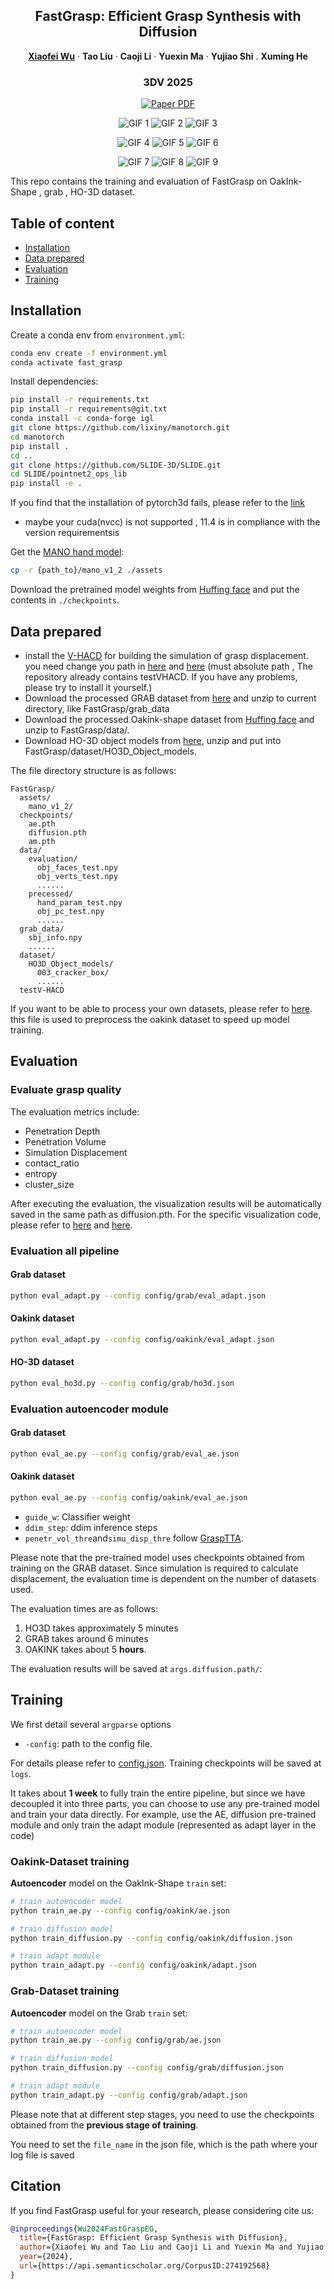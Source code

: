 <p align="center">
  <h2 align="center">FastGrasp: Efficient Grasp Synthesis with Diffusion</h2>

<p align="center">
    <a href="https://wuxiaofei01.github.io/"><strong>Xiaofei Wu</strong></a>
    ·
    <strong>Tao Liu</strong>
    ·
    <strong>Caoji Li</strong>
    ·
    <strong>Yuexin Ma</strong>
    ·
    <strong>Yujiao Shi</strong>
    .
    <strong>Xuming He</strong>
  </p>
  <h3 align="center">3DV 2025</h3>

<p align="center">
    <a href="https://arxiv.org/abs/2411.14786">
      <img src='https://img.shields.io/badge/Paper-green?style=for-the-badge&logo=adobeacrobatreader&logoColor=white&labelColor=66cc00&color=94DD15' alt='Paper PDF'>
    </a>
</p>

<p align="center">
  <img src="docs/1.gif" alt="GIF 1" />
  <img src="docs/2.gif" alt="GIF 2" />
  <img src="docs/3.gif" alt="GIF 3" />
</p>

<p align="center">
  <img src="docs/4.gif" alt="GIF 4" />
  <img src="docs/5.gif" alt="GIF 5" />
  <img src="docs/6.gif" alt="GIF 6" />
</p>

<p align="center">
  <img src="docs/7.gif" alt="GIF 7" />
  <img src="docs/8.gif" alt="GIF 8" />
  <img src="docs/9.gif" alt="GIF 9" />
</p>

This repo contains the training and evaluation of FastGrasp on OakInk-Shape , grab , HO-3D dataset.

## Table of content

- [Installation](#installation)
- [Data prepared](#data-prepared)
- [Evaluation](#evaluation)
- [Training](#training)

## Installation

Create a conda env from `environment.yml`:

```bash
conda env create -f environment.yml  
conda activate fast_grasp  
```

Install dependencies:

```bash
pip install -r requirements.txt
pip install -r requirements@git.txt
conda install -c conda-forge igl
git clone https://github.com/lixiny/manotorch.git
cd manotorch
pip install .
cd ..
git clone https://github.com/SLIDE-3D/SLIDE.git
cd SLIDE/pointnet2_ops_lib
pip install -e .
```

If you find that the installation of pytorch3d fails, please refer to the [link](https://github.com/facebookresearch/pytorch3d)

* maybe your cuda(nvcc) is not supported , 11.4 is in compliance with the version requirementsis

Get the [MANO hand model](https://mano.is.tue.mpg.de/):

```bash
cp -r {path_to}/mano_v1_2 ./assets
```

Download the pretrained model weights from [Huffing face](https://huggingface.co/datasets/wuxiaofei01/FastGrasp/tree/main)
and put the contents in `./checkpoints`.

## Data prepared

- install the [V-HACD](https://github.com/kmammou/v-hacd) for building the simulation of grasp displacement. you need change you path in [here](eval_ho3d.py#L153) and [here](./evaluation/displacement.py#L285) (must absolute path , The repository already contains testVHACD. If you have any problems, please try to install it yourself.)
- Download the processed GRAB dataset from [here](https://drive.google.com/file/d/1m85aiTGHpqqgQuF9NeQNE7VEEJ8V_aJ_/view) and unzip to current directory, like FastGrasp/grab_data
- Download the processed Oakink-shape dataset from [Huffing face](https://huggingface.co/datasets/wuxiaofei01/FastGrasp/tree/main) and unzip to FastGrasp/data/.
- Download HO-3D object models from [here](https://drive.google.com/file/d/1ZiEsq3NHXv6TPXr9TK8XbxywG_22631a/view), unzip and put into FastGrasp/dataset/HO3D_Object_models.

The file directory structure is as follows:

```
FastGrasp/
  assets/
    mano_v1_2/
  checkpoints/
    ae.pth
    diffusion.pth
    am.pth
  data/
    evaluation/
      obj_faces_test.npy
      obj_verts_test.npy
      ......
    precessed/
      hand_param_test.npy
      obj_pc_test.npy
      ......
  grab_data/
    sbj_info.npy
    ......
  dataset/
    HO3D_Object_models/
      003_cracker_box/
      ......
  testV-HACD
```
If you want to be able to process your own datasets, please refer to [here](data_preprocess.py). this file is used to preprocess the oakink dataset to speed up model training.




## Evaluation

### Evaluate grasp quality

The evaluation metrics include:



* Penetration Depth
* Penetration Volume
* Simulation Displacement
* contact_ratio
* entropy
* cluster_size

After executing the evaluation, the visualization results will be automatically saved in the same path as diffusion.pth. For the specific visualization code, please refer to [here](eval_ho3d.py#L127) and [here](eval_adapt.py#L172).


### Evaluation all pipeline
#### Grab dataset
```bash
python eval_adapt.py --config config/grab/eval_adapt.json  
```
#### Oakink dataset
```bash
python eval_adapt.py --config config/oakink/eval_adapt.json  
```
#### HO-3D dataset
```bash
python eval_ho3d.py --config config/grab/ho3d.json  
```
### Evaluation autoencoder module
####  Grab dataset
```bash
python eval_ae.py --config config/grab/eval_ae.json  
```
####  Oakink dataset
```bash
python eval_ae.py --config config/oakink/eval_ae.json  
```




* `guide_w`: Classifier weight
* `ddim_step`: ddim inference steps
* `penetr_vol_thre`and`simu_disp_thre` follow [GraspTTA](https://github.com/hwjiang1510/GraspTTA).

Please note that the pre-trained model uses checkpoints obtained from training on the GRAB dataset. Since simulation is required to calculate displacement, the evaluation time is dependent on the number of datasets used.

The evaluation times are as follows: 
1. HO3D takes approximately 5 minutes
2. GRAB takes around 6 minutes
3. OAKINK takes about 5 **hours**.


The evaluation results will be saved at `args.diffusion.path/`:
## Training

We first detail several `argparse` options

* `-config`: path to the config file.

For details please refer to [config.json](./config/oakink/ae.json).  Training checkpoints will be saved at `logs`.

It takes about **1 week** to fully train the entire pipeline, but since we have decoupled it into three parts, you can choose to use any pre-trained model and train your data directly. For example, use the AE, diffusion pre-trained module and only train the adapt module (represented as adapt layer in the code)

### Oakink-Dataset training
**Autoencoder** model on the OakInk-Shape `train` set:

```bash
# train autoencoder model 
python train_ae.py --config config/oakink/ae.json

# train diffusion model
python train_diffusion.py --config config/oakink/diffusion.json

# train adapt module
python train_adapt.py --config config/oakink/adapt.json
```
### Grab-Dataset training
**Autoencoder** model on the Grab `train` set:

```bash
# train autoencoder model 
python train_ae.py --config config/grab/ae.json

# train diffusion model
python train_diffusion.py --config config/grab/diffusion.json

# train adapt module
python train_adapt.py --config config/grab/adapt.json
```
Please note that at different step stages, you need to use the checkpoints obtained from the **previous stage of training**.

You need to set the `file_name` in the json file, which is the path where your log file is saved

## Citation

If you find FastGrasp useful for your research, please considering cite us:

```bibtex
@inproceedings{Wu2024FastGraspEG,
  title={FastGrasp: Efficient Grasp Synthesis with Diffusion},
  author={Xiaofei Wu and Tao Liu and Caoji Li and Yuexin Ma and Yujiao Shi and Xuming He},
  year={2024},
  url={https://api.semanticscholar.org/CorpusID:274192568}
}
```
